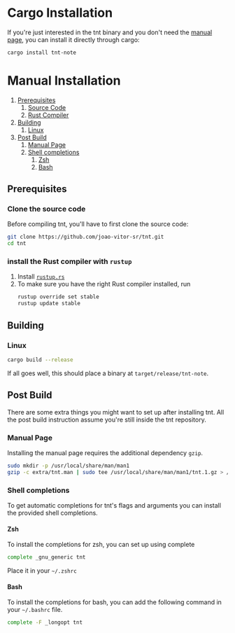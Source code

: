 # Cargo Installation

If you're just interested in the tnt binary and you don't need the
[manual page](#manual-page), you can
install it directly through cargo:

```sh
cargo install tnt-note
```

# Manual Installation

1. [Prerequisites](#prerequisites)
   1. [Source Code](#clone-the-source-code)
   2. [Rust Compiler](#install-the-rust-compiler-with-rustup)
2. [Building](#building)
   1. [Linux](#linux)
3. [Post Build](#post-build)
   1. [Manual Page](#manual-page)
   2. [Shell completions](#shell-completions)
      1. [Zsh](#zsh)
      2. [Bash](#bash)

## Prerequisites

### Clone the source code

Before compiling tnt, you'll have to first clone the source code:

```sh
git clone https://github.com/joao-vitor-sr/tnt.git
cd tnt
```

### install the Rust compiler with `rustup`

1. Install [`rustup.rs`](httsp://rustup.rs/)
2. To make sure you have the right Rust compiler installed, run
   ```sh
   rustup override set stable
   rustup update stable
   ```

## Building

### Linux

```sh
cargo build --release
```

If all goes well, this should place a binary at `target/release/tnt-note`.

## Post Build

There are some extra things you might want to set up after installing tnt.
All the post build instruction assume you're still inside the tnt
repository.

### Manual Page

Installing the manual page requires the additional dependency `gzip`.

```sh
sudo mkdir -p /usr/local/share/man/man1
gzip -c extra/tnt.man | sudo tee /usr/local/share/man/man1/tnt.1.gz > /dev/null
```

### Shell completions

To get automatic completions for tnt's flags and arguments you can install the provided shell completions.

#### Zsh

To install the completions for zsh, you can set up using complete

```sh
complete _gnu_generic tnt
```

Place it in your `~/.zshrc`

#### Bash

To install the completions for bash, you can add the following command
in your `~/.bashrc` file.

```sh
complete -F _longopt tnt
```
